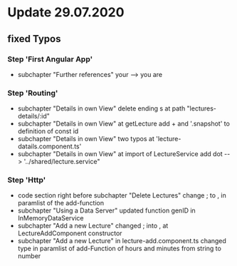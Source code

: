 # Update 29.07.2020
## fixed Typos
### Step 'First Angular App'
* subchapter "Further references" your --> you are

### Step 'Routing'
* subchapter "Details in own View" delete ending s at path "lectures-details/:id"
* subchapter "Details in own View" at getLecture add + and '.snapshot' to definition of const id
* subchapter "Details in own View" two typos at 'lecture-datails.component.ts'
* subchapter "Details in own View" at import of LectureService add dot --> '../shared/lecture.service"

### Step 'Http'
* code section right before subchapter "Delete Lectures" change ; to , in paramlist of the add-function
* subchapter "Using a Data Server" updated function genID in InMemoryDataService
* subchapter "Add a new Lecture" changed ; into , at LectureAddComponent constructor
* subchapter "Add a new Lecture" in lecture-add.component.ts changed type in paramlist of add-Function of hours and minutes from string to number